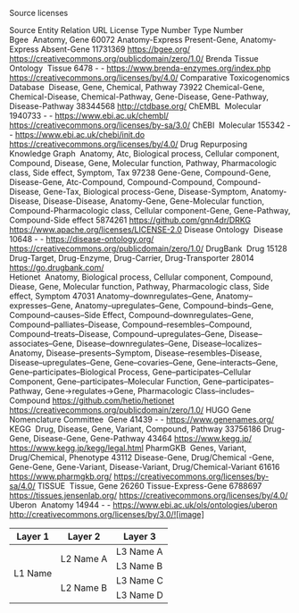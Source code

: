 Source licenses

Source	Entity		Relation		URL	License
	Type	Number	Type	Number		
Bgee 	Anatomy, Gene	60072	Anatomy-Express Present-Gene, Anatomy-Express Absent-Gene	11731369	https://bgee.org/	https://creativecommons.org/publicdomain/zero/1.0/
Brenda Tissue Ontology 	Tissue	6478	-	-	https://www.brenda-enzymes.org/index.php	https://creativecommons.org/licenses/by/4.0/
Comparative Toxicogenomics Database 	Disease, Gene, Chemical, Pathway	73922	Chemical-Gene, Chemical-Disease, Chemical-Pathway, Gene-Disease, Gene-Pathway, Disease-Pathway	38344568	http://ctdbase.org/	
ChEMBL 	Molecular	1940733	-	-	https://www.ebi.ac.uk/chembl/	https://creativecommons.org/licenses/by-sa/3.0/
ChEBI 	Molecular	155342	-	-	https://www.ebi.ac.uk/chebi/init.do	https://creativecommons.org/licenses/by/4.0/
Drug Repurposing Knowledge Graph 	Anatomy, Atc, Biological process, Cellular component, Compound, Disease, Gene, Molecular function, Pathway, Pharmacologic class, Side effect, Symptom, Tax	97238	Gene-Gene, Compound-Gene, Disease-Gene, Atc-Compound, Compound-Compound, Compound-Disease, Gene-Tax, Biological process-Gene, Disease-Symptom, Anatomy-Disease, Disease-Disease, Anatomy-Gene, Gene-Molecular function, Compound-Pharmacologic class, Cellular component-Gene, Gene-Pathway, Compound-Side effect	5874261	https://github.com/gnn4dr/DRKG	https://www.apache.org/licenses/LICENSE-2.0
Disease Ontology 	Disease	10648	-	-	https://disease-ontology.org/	https://creativecommons.org/publicdomain/zero/1.0/
DrugBank 	Drug	15128	Drug-Target, Drug-Enzyme, Drug-Carrier, Drug-Transporter	28014	https://go.drugbank.com/	
Hetionet 	Anatomy, Biological process, Cellular component, Compound, Diease, Gene, Molecular function, Pathway, Pharmacologic class, Side effect, Symptom	47031	Anatomy–downregulates–Gene, Anatomy–expresses–Gene, Anatomy–upregulates–Gene, Compound–binds–Gene, Compound–causes–Side Effect, Compound–downregulates–Gene, Compound–palliates–Disease, Compound–resembles–Compound, Compound–treats–Disease, Compound–upregulates–Gene, Disease–associates–Gene, Disease–downregulates–Gene, Disease–localizes–Anatomy, Disease–presents–Symptom, Disease–resembles–Disease, Disease–upregulates–Gene, Gene–covaries–Gene, Gene–interacts–Gene, Gene–participates–Biological Process, Gene–participates–Cellular Component, Gene–participates–Molecular Function, Gene–participates–Pathway, Gene→regulates→Gene, Pharmacologic Class–includes–Compound		https://github.com/hetio/hetionet	https://creativecommons.org/publicdomain/zero/1.0/
HUGO Gene Nomenclature Committee 	Gene	41439	-	-	https://www.genenames.org/	
KEGG 	Drug, Disease, Gene, Variant, Compound, Pathway	33756186	Drug-Gene, Disease-Gene, Gene-Pathway	43464	https://www.kegg.jp/	https://www.kegg.jp/kegg/legal.html
PharmGKB 	Genes, Variant, Drug/Chemical, Phenotype	43112	Disease-Gene, Drug/Chemical -Gene, Gene-Gene, Gene-Variant, Disease-Variant, Drug/Chemical-Variant	61616	https://www.pharmgkb.org/	https://creativecommons.org/licenses/by-sa/4.0/
TISSUE 	Tissue, Gene	26260	Tissue-Express-Gene	6788697	https://tissues.jensenlab.org/	https://creativecommons.org/licenses/by/4.0/
Uberon 	Anatomy	14944	-	-	https://www.ebi.ac.uk/ols/ontologies/uberon	http://creativecommons.org/licenses/by/3.0/![image]

<table>
    <thead>
        <tr>
            <th>Layer 1</th>
            <th>Layer 2</th>
            <th>Layer 3</th>
        </tr>
    </thead>
    <tbody>
        <tr>
            <td rowspan=4>L1 Name</td>
            <td rowspan=2>L2 Name A</td>
            <td>L3 Name A</td>
        </tr>
        <tr>
            <td>L3 Name B</td>
        </tr>
        <tr>
            <td rowspan=2>L2 Name B</td>
            <td>L3 Name C</td>
        </tr>
        <tr>
            <td>L3 Name D</td>
        </tr>
    </tbody>
</table>
